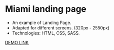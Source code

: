 # Miami landing page

  - An example of Landing Page.
  - Adapted for different screens. (320px - 2550px)
  - Technologies: HTML, CSS, SASS.

  [DEMO LINK](https://RustamKhananov.github.io/layout_miami/)

